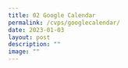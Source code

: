 ```yaml
---
title: 02 Google Calendar
permalink: /cvps/googlecalendar/
date: 2023-01-03
layout: post
description: ""
image: ""
---
```

